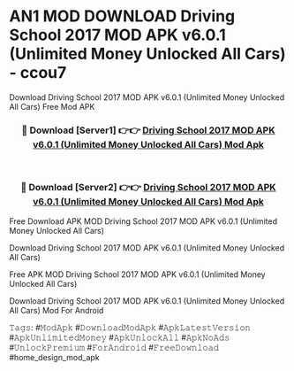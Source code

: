 # AN1 MOD DOWNLOAD Driving School 2017 MOD APK v6.0.1 (Unlimited Money Unlocked All Cars) - ccou7
Download Driving School 2017 MOD APK v6.0.1 (Unlimited Money Unlocked All Cars) Free Mod APK

<div align="center">
<h3>🔴 Download [Server1] 👉👉 <a href="https://apk-comot.site?title=Driving_School_2017_MOD_APK_v6.0.1_(Unlimited_Money_Unlocked_All_Cars)">Driving School 2017 MOD APK v6.0.1 (Unlimited Money Unlocked All Cars) Mod Apk</a></h3><br>

<h3>🔴 Download [Server2] 👉👉 <a href="https://apk-comot.site?title=Driving_School_2017_MOD_APK_v6.0.1_(Unlimited_Money_Unlocked_All_Cars)">Driving School 2017 MOD APK v6.0.1 (Unlimited Money Unlocked All Cars) Mod Apk</a></h3>
</div>


Free Download APK MOD Driving School 2017 MOD APK v6.0.1 (Unlimited Money Unlocked All Cars)

Download Driving School 2017 MOD APK v6.0.1 (Unlimited Money Unlocked All Cars) 

Free APK MOD Driving School 2017 MOD APK v6.0.1 (Unlimited Money Unlocked All Cars) 

Download Driving School 2017 MOD APK v6.0.1 (Unlimited Money Unlocked All Cars) Mod For Android

𝚃𝚊𝚐𝚜: #𝙼𝚘𝚍𝙰𝚙𝚔 #𝙳𝚘𝚠𝚗𝚕𝚘𝚊𝚍𝙼𝚘𝚍𝙰𝚙𝚔 #𝙰𝚙𝚔𝙻𝚊𝚝𝚎𝚜𝚝𝚅𝚎𝚛𝚜𝚒𝚘𝚗 #𝙰𝚙𝚔𝚄𝚗𝚕𝚒𝚖𝚒𝚝𝚎𝚍𝙼𝚘𝚗𝚎𝚢 #𝙰𝚙𝚔𝚄𝚗𝚕𝚘𝚌𝚔𝙰𝚕𝚕 #𝙰𝚙𝚔𝙽𝚘𝙰𝚍𝚜 #𝚄𝚗𝚕𝚘𝚌𝚔𝙿𝚛𝚎𝚖𝚒𝚞𝚖 #𝙵𝚘𝚛𝙰𝚗𝚍𝚛𝚘𝚒𝚍 #𝙵𝚛𝚎𝚎𝙳𝚘𝚠𝚗𝚕𝚘𝚊𝚍 #home_design_mod_apk